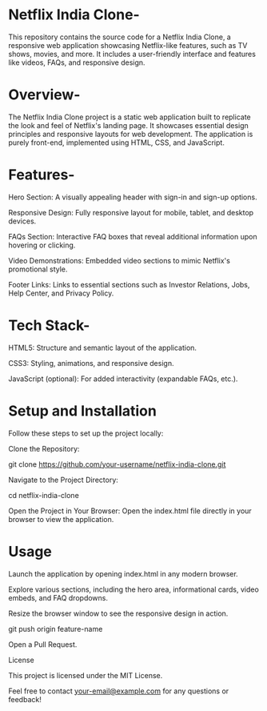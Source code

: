 # Netflix India Clone-

This repository contains the source code for a Netflix India Clone, a responsive web application showcasing Netflix-like features, such as TV shows, movies, and more. It includes a user-friendly interface and features like videos, FAQs, and responsive design.

# Overview-

The Netflix India Clone project is a static web application built to replicate the look and feel of Netflix's landing page. It showcases essential design principles and responsive layouts for web development. The application is purely front-end, implemented using HTML, CSS, and JavaScript.

# Features-

Hero Section: A visually appealing header with sign-in and sign-up options.

Responsive Design: Fully responsive layout for mobile, tablet, and desktop devices.

FAQs Section: Interactive FAQ boxes that reveal additional information upon hovering or clicking.

Video Demonstrations: Embedded video sections to mimic Netflix's promotional style.

Footer Links: Links to essential sections such as Investor Relations, Jobs, Help Center, and Privacy Policy.

# Tech Stack-

HTML5: Structure and semantic layout of the application.

CSS3: Styling, animations, and responsive design.

JavaScript (optional): For added interactivity (expandable FAQs, etc.).

# Setup and Installation

Follow these steps to set up the project locally:

Clone the Repository:

git clone https://github.com/your-username/netflix-india-clone.git

Navigate to the Project Directory:

cd netflix-india-clone

Open the Project in Your Browser:
Open the index.html file directly in your browser to view the application.

# Usage

Launch the application by opening index.html in any modern browser.

Explore various sections, including the hero area, informational cards, video embeds, and FAQ dropdowns.

Resize the browser window to see the responsive design in action.


git push origin feature-name

Open a Pull Request.

License

This project is licensed under the MIT License.

Feel free to contact your-email@example.com for any questions or feedback!

